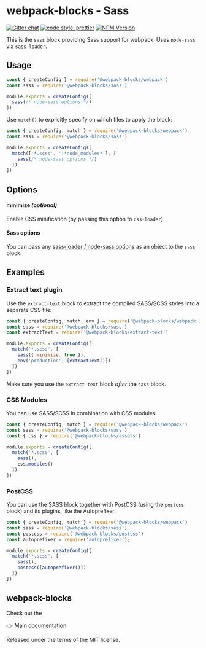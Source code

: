 # webpack-blocks - Sass

[![Gitter chat](https://badges.gitter.im/webpack-blocks.svg)](https://gitter.im/webpack-blocks)
[![code style: prettier](https://img.shields.io/badge/code_style-prettier-ff69b4.svg?style=flat-square)](https://github.com/prettier/prettier)
[![NPM Version](https://img.shields.io/npm/v/@webpack-blocks/sass.svg)](https://www.npmjs.com/package/@webpack-blocks/sass)

This is the `sass` block providing Sass support for webpack. Uses `node-sass` via `sass-loader`.


## Usage

```js
const { createConfig } = require('@webpack-blocks/webpack')
const sass = require('@webpack-blocks/sass')

module.exports = createConfig([
  sass(/* node-sass options */)
])
```

Use `match()` to explicitly specify on which files to apply the block:

```js
const { createConfig, match } = require('@webpack-blocks/webpack')
const sass = require('@webpack-blocks/sass')

module.exports = createConfig([
  match(['*.scss', '!*node_modules*'], [
    sass(/* node-sass options */)
  ])
])
```


## Options

#### minimize *(optional)*
Enable CSS minification (by passing this option to `css-loader`).

#### Sass options

You can pass any [sass-loader / node-sass options](https://github.com/sass/node-sass#options) as an object to the `sass` block.


## Examples

### Extract text plugin

Use the `extract-text` block to extract the compiled SASS/SCSS styles into a separate CSS file:

```js
const { createConfig, match, env } = require('@webpack-blocks/webpack')
const sass = require('@webpack-blocks/sass')
const extractText = require('@webpack-blocks/extract-text')

module.exports = createConfig([
  match('*.scss', [
    sass({ minimize: true }),
    env('production', [extractText()])
  ])
])
```

Make sure you use the `extract-text` block *after* the `sass` block.


### CSS Modules

You can use SASS/SCSS in combination with CSS modules.

```js
const { createConfig, match } = require('@webpack-blocks/webpack')
const sass = require('@webpack-blocks/sass')
const { css } = require('@webpack-blocks/assets')

module.exports = createConfig([
  match('*.scss', [
    sass(),
    css.modules()
  ])
])
```


### PostCSS

You can use the SASS block together with PostCSS (using the `postcss` block) and its plugins, like the Autoprefixer.

```js
const { createConfig, match } = require('@webpack-blocks/webpack')
const sass = require('@webpack-blocks/sass')
const postcss = require('@webpack-blocks/postcss')
const autoprefixer = require('autoprefixer');

module.exports = createConfig([
  match('*.scss', [
    sass(),
    postcss([autoprefixer()])
  ])
])
```


## webpack-blocks

Check out the

👉 [Main documentation](https://github.com/andywer/webpack-blocks)

Released under the terms of the MIT license.
